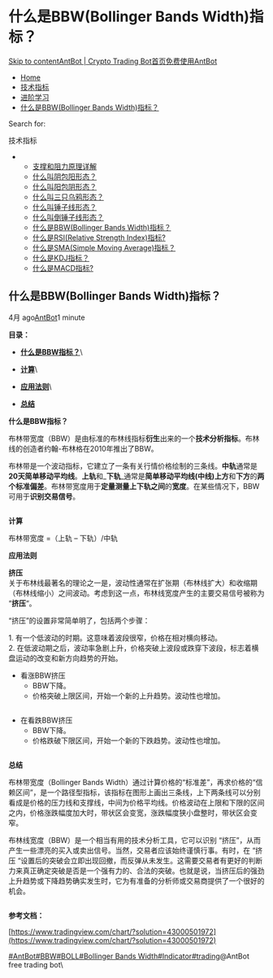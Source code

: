 # 什么是BBW(Bollinger Bands Width)指标？

[Skip to content](https://www.antrade.io/guide/docs/cn/bbw-indicator/#content)[AntBot | Crypto Trading Bot](https://www.antrade.io/guide/docs/cn/)[首页](https://www.antrade.io/guide/docs/cn/)[免费使用AntBot](https://antrade.io/)

* [Home](https://www.antrade.io/guide/docs/cn)
* [技术指标](https://www.antrade.io/guide/docs/cn/indicator/)
* [进阶学习](https://www.antrade.io/guide/docs/cn/cn-learning/)
* [什么是BBW(Bollinger Bands Width)指标？](https://www.antrade.io/guide/docs/cn/bbw-indicator/)

Search for:

技术指标

*
  * [支撑和阻力原理详解](https://www.antrade.io/guide/docs/cn/support-resistance/)
  * [什么叫阴包阳形态？](https://www.antrade.io/guide/docs/cn/engulfing-bearish-patterns/)
  * [什么叫阳包阴形态？](https://www.antrade.io/guide/docs/cn/engulfing-bullish-patterns/)
  * [什么叫三只乌鸦形态？](https://www.antrade.io/guide/docs/cn/three-black-crows-patterns/)
  * [什么叫锤子线形态？](https://www.antrade.io/guide/docs/cn/long-lower-shadow-patterns/)
  * [什么叫倒锤子线形态？](https://www.antrade.io/guide/docs/cn/long-upper-shadow-patterns/)
  * [什么是BBW(Bollinger Bands Width)指标？](https://www.antrade.io/guide/docs/cn/bbw-indicator/)
  * [什么是RSI(Relative Strength Index)指标?](https://www.antrade.io/guide/docs/cn/rsi-indicator/)
  * [什么是SMA(Simple Moving Average)指标？](https://www.antrade.io/guide/docs/cn/ma-indicator/)
  * [什么是KDJ指标？](https://www.antrade.io/guide/docs/cn/kdj-indicator/)
  * [什么是MACD指标?](https://www.antrade.io/guide/docs/cn/macd-indicator/)

## 什么是BBW(Bollinger Bands Width)指标？

4月 ago[AntBot](https://www.antrade.io/guide/docs/cn/author/antbot/)1 minute

**目录：**

* [**什么是BBW指标？**](https://www.antrade.io/guide/docs/cn/bbw-indicator/#%E4%BB%80%E4%B9%88%E6%98%AFBBW%E6%8C%87%E6%A0%87%EF%BC%9F)\

* [**计算**](https://www.antrade.io/guide/docs/cn/bbw-indicator/#%E8%AE%A1%E7%AE%97)\

* [**应用法则**](https://www.antrade.io/guide/docs/cn/bbw-indicator/#%E5%BA%94%E7%94%A8%E6%B3%95%E5%88%99)\

* [**总结**](https://www.antrade.io/guide/docs/cn/bbw-indicator/#%E6%80%BB%E7%BB%93)

**什么是BBW指标？**

布林带宽度（BBW）是由标准的布林线指标**衍生**出来的一个**技术分析指标**。布林线的创造者约翰-布林格在2010年推出了BBW。

布林带是一个波动指标，它建立了一条有关行情价格绘制的三条线。**中轨**通常是**20天简单移动平均线**。**上轨**和_**下轨**_通常是**简单移动平均线(中线)上方**和**下方**的**两个标准偏差**。布林带宽度用于**定量测量上下轨之间**的**宽度**。在某些情况下，BBW可用于**识别交易信号**。

<figure><img src="https://antrade.io/guide/docs/cn/wp-content/uploads/2022/11/BBW.jpg" alt=""><figcaption></figcaption></figure>

**计算**

布林带宽度 =（上轨 – 下轨）/中轨

**应用法则**

**挤压**\
关于布林线最著名的理论之一是，波动性通常在扩张期（布林线扩大）和收缩期（布林线缩小）之间波动。考虑到这一点，布林线宽度产生的主要交易信号被称为 “**挤压**“。

“挤压”的设置非常简单明了，包括两个步骤：

1\. 有一个低波动的时期。这意味着波段很窄，价格在相对横向移动。\
2\. 在低波动期之后，波动率急剧上升，价格突破上波段或跌穿下波段，标志着横盘运动的改变和新方向趋势的开始。

* 看涨BBW挤压
  * BBW下降。
  * 价格突破上限区间，开始一个新的上升趋势。波动性也增加。

<figure><img src="https://antrade.io/guide/docs/cn/wp-content/uploads/2022/11/%E7%9C%8B%E6%B6%A8-1.jpg" alt=""><figcaption></figcaption></figure>

* 在看跌BBW挤压
  * BBW下降。
  * 价格跌破下限区间，开始一个新的下跌趋势。波动性也增加。

<figure><img src="https://antrade.io/guide/docs/cn/wp-content/uploads/2022/11/%E7%9C%8B%E8%B7%8C-1.jpg" alt=""><figcaption></figcaption></figure>

**总结**

布林带宽度（Bollinger Bands Width）通过计算价格的“标准差”，再求价格的“信赖区间”，是一个路径型指标，该指标在图形上画出三条线，上下两条线可以分别看成是价格的压力线和支撑线，中间为价格平均线。价格波动在上限和下限的区间之内，价格涨跌幅度加大时，带状区会变宽，涨跌幅度狭小盘整时，带状区会变窄。

布林线宽度（BBW）是一个相当有用的技术分析工具，它可以识别 “挤压”，从而产生一些漂亮的买入或卖出信号。当然，交易者应该始终谨慎行事。有时，在 “挤压 “设置后的突破会立即出现回撤，而反弹从未发生。这需要交易者有更好的判断力来真正确定突破是否是一个强有力的、合法的突破。也就是说，当挤压后的强劲上升趋势或下降趋势确实发生时，它为有准备的分析师或交易商提供了一个很好的机会。

<figure><img src="https://antrade.io/guide/docs/cn/wp-content/uploads/2022/11/BOLL-1.jpg" alt=""><figcaption></figcaption></figure>

**参考文档：**

[https://www.tradingview.com/chart/?solution=43000501972](https://www.tradingview.com/chart/?solution=43000501972)

[#AntBot](https://www.antrade.io/guide/docs/cn/tag/antbot/)[#BBW](https://www.antrade.io/guide/docs/cn/tag/bbw/)[#BOLL](https://www.antrade.io/guide/docs/cn/tag/boll/)[#Bollinger Bands Width](https://www.antrade.io/guide/docs/cn/tag/bollinger-bands-width/)[#Indicator](https://www.antrade.io/guide/docs/cn/tag/indicator/)[#trading](https://www.antrade.io/guide/docs/cn/tag/trading/)@AntBot free trading bot\
